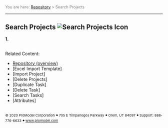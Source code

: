 <span style="color:grey">
<span style="font-size:12.5px">

You are here: [Repository](C:/_git/ProModelAutodeskEdition/PorfolioSimulator.Help/wwwroot/Help/Docs/Repository/Repository.md) > Search Projects

</span>
</span></span>

---
## Search Projects ![Search Projects Icon](SearchProjectIcon.png "Search Projects Icon")

<span style="font-size:14px">

**1.** 



##
Related Content: 
- [Repository (overview)](C:/_git/ProModelAutodeskEdition/PorfolioSimulator.Help/wwwroot/Help/Docs/Repository/Repository.md)
- [Excel Import Template]
- [Import Project]
- [Delete Projects]
- [Duplicate Task]
- [Delete Task]
- [Search Tasks]
- [Attributes]

</span>

##

 <span style="font-size:11px"> &copy; 2020 ProModel Corporation ![dot](dot1.png) 705 E Timpanogos Parkway ![dot](dot1.png) Orem, UT 84097 ![dot](dot1.png) Support: 888-776-6633 ![dot](dot1.png) www.promodel.com</span>

